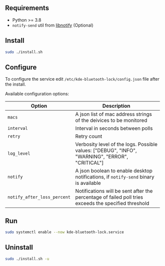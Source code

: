 ## Requirements

* Python >= 3.8
* `notify-send` util from [libnotify](https://gitlab.gnome.org/GNOME/libnotify) (Optional)


## Install

```bash
sudo ./install.sh
```


## Configure

To configure the service edit `/etc/kde-bluetooth-lock/config.json` file after the install.<br>

Available configuration options:

| Option | Description
| ------ | -----------
| `macs` | A json list of mac address strings of the deivices to be monitored
| `interval` | Interval in seconds between polls
| `retry` | Retry count
| `log_level` | Verbosity level of the logs. Possible values: ["DEBUG", "INFO", "WARNING", "ERROR", "CRITICAL"]
| `notify` | A json boolean to enable desktop notifications, if `notify-send` binary is available
| `notify_after_loss_percent`| Notifications will be sent after the percentage of failed poll tries exceeds the specified threshold

## Run

```bash
sudo systemctl enable --now kde-bluetooth-lock.service
```


## Uninstall

```bash
sudo ./install.sh -u
```
